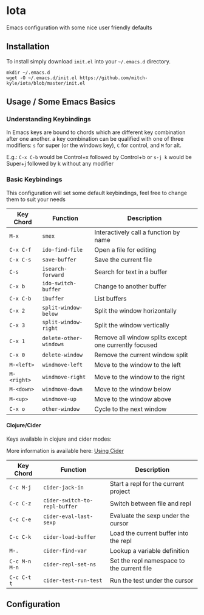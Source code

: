 # Iota

Emacs configuration with some nice user friendly defaults

## Installation
To install simply download `init.el` into your `~/.emacs.d` directory.

```
mkdir ~/.emacs.d
wget -O ~/.emacs.d/init.el https://github.com/mitch-kyle/iota/blob/master/init.el
```
## Usage / Some Emacs Basics
### Understanding Keybindings
In Emacs keys are bound to chords which are different key combination after one another.
a key combination can be qualified with one of three modifiers: `s` for super (or the windows key),
`C` for control, and `M` for alt.

E.g.: `C-x C-b` would be Control+x followed by Control+b or
      `s-j k` would be Super+j followed by k without any modifier

### Basic Keybindings
This configuration will set some default keybindings, feel free to change them to suit your needs

| Key Chord | Function | Description |
|---|---|---|
| `M-x` | `smex` | Interactively call a function by name|
| `C-x C-f` | `ido-find-file` | Open a file for editing |
| `C-x C-s` | `save-buffer` | Save the current file |
| `C-s`| `isearch-forward` | Search for text in a buffer |
| `C-x b` | `ido-switch-buffer` | Change to another buffer |
| `C-x C-b` | `ibuffer` | List buffers |
| `C-x 2` | `split-window-below` | Split the window horizontally |
| `C-x 3` | `split-window-right` | Split the window vertically |
| `C-x 1` | `delete-other-windows`| Remove all window splits except one currently focused |
| `C-x 0` | `delete-window` | Remove the current window split |
| `M-<left>`| `windmove-left` | Move to the window to the left |
| `M-<right>`| `windmove-right` | Move to the window to the right |
| `M-<down>`| `windmove-down` | Move to the window below |
| `M-<up>`| `windmove-up` | Move to the window above |
| `C-x o` | `other-window` | Cycle to the next window |

#### Clojure/Cider
Keys available in clojure and cider modes:

More information is available here: [Using Cider](https://docs.cider.mx/cider/usage/cider_mode.html)

| Key Chord | Function | Description |
|---|---|---|
| `C-c M-j` | `cider-jack-in` | Start a repl for the current project |
| `C-c C-z` | `cider-switch-to-repl-buffer` | Switch between file and repl |
| `C-c C-e` | `cider-eval-last-sexp` | Evaluate the sexp under the cursor |
| `C-c C-k` | `cider-load-buffer` | Load the current buffer into the repl |
| `M-.` | `cider-find-var` | Lookup a variable definition |
| `C-c M-n M-n` | `cider-repl-set-ns` | Set the repl namespace to the current file |
| `C-c C-t t`| `cider-test-run-test` | Run the test under the cursor |


## Configuration
